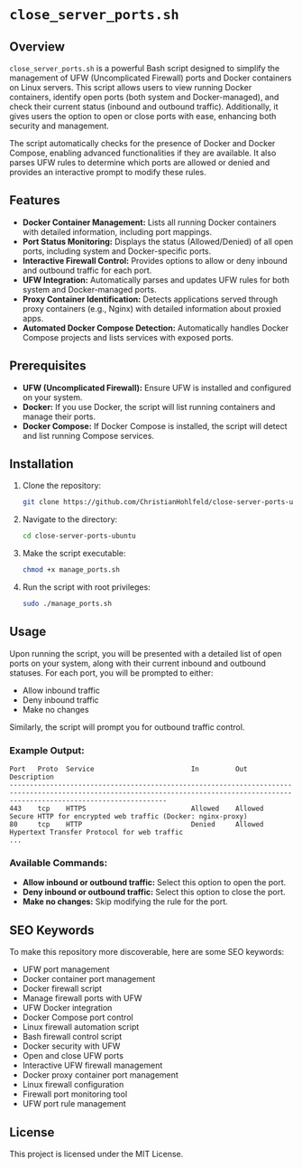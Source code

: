 
# `close_server_ports.sh`

## Overview

`close_server_ports.sh` is a powerful Bash script designed to simplify the management of UFW (Uncomplicated Firewall) ports and Docker containers on Linux servers. This script allows users to view running Docker containers, identify open ports (both system and Docker-managed), and check their current status (inbound and outbound traffic). Additionally, it gives users the option to open or close ports with ease, enhancing both security and management.

The script automatically checks for the presence of Docker and Docker Compose, enabling advanced functionalities if they are available. It also parses UFW rules to determine which ports are allowed or denied and provides an interactive prompt to modify these rules.

## Features

- **Docker Container Management:** Lists all running Docker containers with detailed information, including port mappings.
- **Port Status Monitoring:** Displays the status (Allowed/Denied) of all open ports, including system and Docker-specific ports.
- **Interactive Firewall Control:** Provides options to allow or deny inbound and outbound traffic for each port.
- **UFW Integration:** Automatically parses and updates UFW rules for both system and Docker-managed ports.
- **Proxy Container Identification:** Detects applications served through proxy containers (e.g., Nginx) with detailed information about proxied apps.
- **Automated Docker Compose Detection:** Automatically handles Docker Compose projects and lists services with exposed ports.

## Prerequisites

- **UFW (Uncomplicated Firewall):** Ensure UFW is installed and configured on your system.
- **Docker:** If you use Docker, the script will list running containers and manage their ports.
- **Docker Compose:** If Docker Compose is installed, the script will detect and list running Compose services.

## Installation

1. Clone the repository:
   ```bash
   git clone https://github.com/ChristianHohlfeld/close-server-ports-ubuntu.git
   ```

2. Navigate to the directory:
   ```bash
   cd close-server-ports-ubuntu
   ```

3. Make the script executable:
   ```bash
   chmod +x manage_ports.sh
   ```

4. Run the script with root privileges:
   ```bash
   sudo ./manage_ports.sh
   ```

## Usage

Upon running the script, you will be presented with a detailed list of open ports on your system, along with their current inbound and outbound statuses. For each port, you will be prompted to either:
- Allow inbound traffic
- Deny inbound traffic
- Make no changes

Similarly, the script will prompt you for outbound traffic control.

### Example Output:
```text
Port   Proto  Service                        In         Out        Description
-----------------------------------------------------------------------------------------------------------------------------------------------------------------------------------
443    tcp    HTTPS                          Allowed    Allowed    Secure HTTP for encrypted web traffic (Docker: nginx-proxy)
80     tcp    HTTP                           Denied     Allowed    Hypertext Transfer Protocol for web traffic
...
```

### Available Commands:
- **Allow inbound or outbound traffic:** Select this option to open the port.
- **Deny inbound or outbound traffic:** Select this option to close the port.
- **Make no changes:** Skip modifying the rule for the port.

## SEO Keywords

To make this repository more discoverable, here are some SEO keywords:

- UFW port management
- Docker container port management
- Docker firewall script
- Manage firewall ports with UFW
- UFW Docker integration
- Docker Compose port control
- Linux firewall automation script
- Bash firewall control script
- Docker security with UFW
- Open and close UFW ports
- Interactive UFW firewall management
- Docker proxy container port management
- Linux firewall configuration
- Firewall port monitoring tool
- UFW port rule management

## License

This project is licensed under the MIT License.

